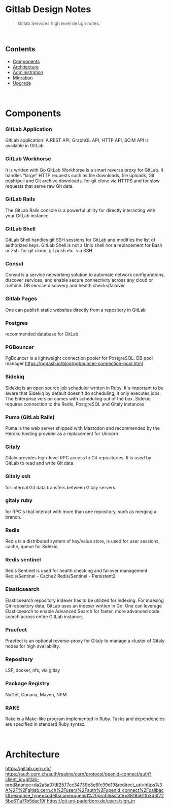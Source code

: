 # Gitlab Design Notes

> Gitlab Services high level design notes.

<br/><a name="contents"></a>
## Contents

* [Components](#Components)
* [Architecture](#Architecture)
* [Administration](#Administration)
* [Migration](#Migration)
* [Upgrade](#Upgrade)



<br/><a name="Components"></a>

# Components


### GitLab Application
GitLab application: A REST API, GraphQL API, HTTP API, SCIM API is available in GitLab
### GitLab Workhorse 
It is written with Go 
GitLab Workhorse is a smart reverse proxy for GitLab. It handles “large” HTTP requests such as file downloads, file uploads, Git push/pull and Git archive downloads.
for git clone via HTTPS and for slow requests that serve raw Git data.

### GitLab Rails 
The GitLab Rails console is a powerful utility for directly interacting with your GitLab instance. 

### GitLab Shell
GitLab Shell handles git SSH sessions for GitLab and modifies the list of authorized keys.
GitLab Shell is not a Unix shell nor a replacement for Bash or Zsh. for git clone, git push etc. via SSH.

### Consul
Consul is a service networking solution to automate network configurations, discover services, and enable secure connectivity across any cloud or runtime. DB service discovery and health checks/failover

### Gitlab Pages
One can publish static websites directly from a repository in GitLab

### Postgres
recommended database for GitLab.

### PGBouncer
PgBouncer is a lightweight connection pooler for PostgreSQL. DB pool manager
https://pgdash.io/blog/pgbouncer-connection-pool.html

### Sidekiq
Sidekiq is an open source job scheduler written in Ruby. It's important to be aware that Sidekiq by default doesn't do scheduling, it only executes jobs. The Enterprise version comes with scheduling out of the box. 
Sidekiq requires connection to the Redis, PostgreSQL and Gitaly instances

### Puma (GitLab Rails)
Puma is the web server shipped with Mastodon and recommended by the Heroku hosting provider as a replacement for Unicorn

### Gitaly 
Gitaly provides high-level RPC access to Git repositories. It is used by GitLab to read and write Git data.

### Gitaly ssh
for internal Git data transfers between Gitaly servers.

### gitaly ruby
for RPC's that interact with more than one repository, such as merging a branch.

### Redis
Redis is a distributed system of key/value store, is used for user sessions, cache, queue for Sidekiq

### Redis sentinel
Redis Sentinel is used for health checking and failover management 
Redis/Sentinel - Cache2 
Redis/Sentinel - Persistent2

### Elasticsearch
Elasticsearch repository indexer has to be utilized for indexing.
For indexing Git repository data, GitLab uses an indexer written in Go.
One can leverage Elasticsearch to enable Advanced Search for faster, more advanced code search across entire GitLab instance.

### Praefect 
Praefect is an optional reverse-proxy for Gitaly to manage a
cluster of Gitaly nodes for high availability. 

### Repository
LSF, docker, nfs, via gitlay

### Package Registry
NuGet, Conana, Maven, NPM

### RAKE
Rake is a Make-like program implemented in Ruby. Tasks and dependencies are specified in standard Ruby syntax.











<br/><a name="Architecture"></a>

# Architecture
https://gitlab.cern.ch/
https://auth.cern.ch/auth/realms/cern/protocol/openid-connect/auth?client_id=gitlab-prod&nonce=da2a5a07df2577cc34739e3c6fc99d19&redirect_uri=https%3A%2F%2Fgitlab.cern.ch%2Fusers%2Fauth%2Fopenid_connect%2Fcallback&response_type=code&scope=openid%20profile&state=8818561fb3d3f725be611a71b5dac19f
https://git.uni-paderborn.de/users/sign_in






